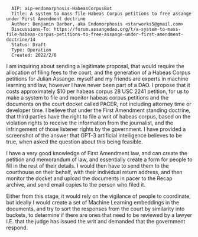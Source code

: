 ```
  AIP: aip-endomorphosis-HabeasCorpusBot
  Title: A system to mass file Habeas Corpus petitions to free assange under First Amendment doctrine
  Author: Benjamin Barber, aka Endomorphosis <starworks5@gmail.com>
  Discussions-To: https://forum.assangedao.org/t/a-system-to-mass-file-habeas-corpus-petitions-to-free-assange-under-first-amendment-doctrine/14
  Status: Draft
  Type: Operation
  Created: 2022/2/6
```

I am inquiring about sending a legitimate proposal, that would require the allocation of filing fees to the court, and the generation of a Habeas Corpus petitions for Julian Assange. myself and my friends are experts in machine learning and law, however I have never been part of a DAO. I propose that it costs approximately $10 per habeas corpus 28 USC 2241 petition, for us to make a system to file and monitor habeas corpus petitions and the documents on the court docket called PACER, not including attorney time or developer time. I believe that under the First Amendment standing doctrine, that third parties have the right to file a writ of habeas corpus, based on the violation rights to receive the information from the journalist, and the infringement of those listener rights by the government. I have provided a screenshot of the answer that GPT-3 artificial intelligence believes to be true, when asked the question about this being feasible.

I have a very good knowledge of First Amendment law, and can create the petition and memorandum of law, and essentially create a form for people to fill in the rest of their details. I would then have to send them to the courthouse on their behalf, with their individual return address, and then monitor the docket and upload the documents in pacer to the Recap archive, and send email copies to the person who filed it.

Either from this stage, it would rely on the vigilance of people to coordinate, but ideally I would create a set of Machine Learning embeddings in the documents, and try to sort the responses from the court by similarity into buckets, to determine if there are ones that need to be reviewed by a lawyer I.E. that the judge has issued the writ and demanded that the government respond.

